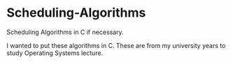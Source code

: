 # Scheduling-Algorithms
Scheduling Algorithms in C if necessary.


I wanted to put these algorithms in C. These are from my university years to study Operating Systems lecture.
